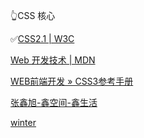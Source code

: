 👆CSS 核心

✅[CSS2.1 | W3C](https://www.w3.org/TR/2011/REC-CSS2-20110607/#minitoc)

[Web 开发技术
| MDN](https://developer.mozilla.org/zh-CN/docs/Web)

[WEB前端开发 » CSS3参考手册](http://caibaojian.com/css3/)

[张鑫旭-鑫空间-鑫生活](https://www.zhangxinxu.com/wordpress/)

[winter](https://www.cnblogs.com/winter-cn/)